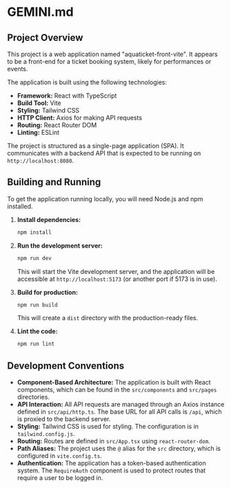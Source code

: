 # GEMINI.md

## Project Overview

This project is a web application named "aquaticket-front-vite". It appears to be a front-end for a ticket booking system, likely for performances or events.

The application is built using the following technologies:

*   **Framework:** React with TypeScript
*   **Build Tool:** Vite
*   **Styling:** Tailwind CSS
*   **HTTP Client:** Axios for making API requests
*   **Routing:** React Router DOM
*   **Linting:** ESLint

The project is structured as a single-page application (SPA). It communicates with a backend API that is expected to be running on `http://localhost:8080`.

## Building and Running

To get the application running locally, you will need Node.js and npm installed.

1.  **Install dependencies:**
    ```bash
    npm install
    ```

2.  **Run the development server:**
    ```bash
    npm run dev
    ```
    This will start the Vite development server, and the application will be accessible at `http://localhost:5173` (or another port if 5173 is in use).

3.  **Build for production:**
    ```bash
    npm run build
    ```
    This will create a `dist` directory with the production-ready files.

4.  **Lint the code:**
    ```bash
    npm run lint
    ```

## Development Conventions

*   **Component-Based Architecture:** The application is built with React components, which can be found in the `src/components` and `src/pages` directories.
*   **API Interaction:** All API requests are managed through an Axios instance defined in `src/api/http.ts`. The base URL for all API calls is `/api`, which is proxied to the backend server.
*   **Styling:** Tailwind CSS is used for styling. The configuration is in `tailwind.config.js`.
*   **Routing:** Routes are defined in `src/App.tsx` using `react-router-dom`.
*   **Path Aliases:** The project uses the `@` alias for the `src` directory, which is configured in `vite.config.ts`.
*   **Authentication:** The application has a token-based authentication system. The `RequireAuth` component is used to protect routes that require a user to be logged in.
